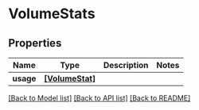 # VolumeStats


## Properties

Name | Type | Description | Notes
------------ | ------------- | ------------- | -------------
**usage** | [**[VolumeStat]**](VolumeStat.md) |  | 

[[Back to Model list]](../README.md#models) [[Back to API list]](../README.md#api-endpoints) [[Back to README]](../README.md)


